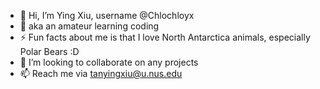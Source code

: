 - 👋 Hi, I’m Ying Xiu, username @Chlochloyx
- 👀 aka an amateur learning coding
- ⚡ Fun facts about me is that I love North Antarctica animals, especially Polar Bears :D
- 💞️ I’m looking to collaborate on any projects
- 📫 Reach me via tanyingxiu@u.nus.edu


<!---
#Chlochloyx/Chlochloyx is a ✨ special ✨ repository because its `README.md` (this file) appears on your GitHub profile.
You can click the Preview link to take a look at your changes.
--->
